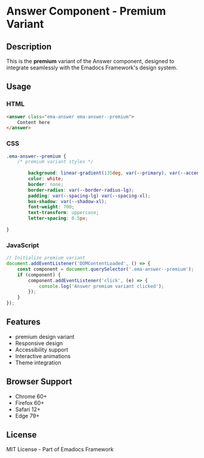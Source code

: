 # Answer Component - Premium Variant

## Description
This is the **premium** variant of the Answer component, designed to integrate seamlessly with the Emadocs Framework's design system.

## Usage

### HTML
```html
<answer class="ema-answer ema-answer--premium">
    Content here
</answer>
```

### CSS
```css
.ema-answer--premium {
    /* premium variant styles */
    
        background: linear-gradient(135deg, var(--primary), var(--accent));
        color: white;
        border: none;
        border-radius: var(--border-radius-lg);
        padding: var(--spacing-lg) var(--spacing-xl);
        box-shadow: var(--shadow-xl);
        font-weight: 700;
        text-transform: uppercase;
        letter-spacing: 0.5px;
    
}
```

### JavaScript
```javascript
// Initialize premium variant
document.addEventListener('DOMContentLoaded', () => {
    const component = document.querySelector('.ema-answer--premium');
    if (component) {
        component.addEventListener('click', (e) => {
            console.log('Answer premium variant clicked');
        });
    }
});
```

## Features
- premium design variant
- Responsive design
- Accessibility support
- Interactive animations
- Theme integration

## Browser Support
- Chrome 60+
- Firefox 60+
- Safari 12+
- Edge 79+

## License
MIT License - Part of Emadocs Framework
